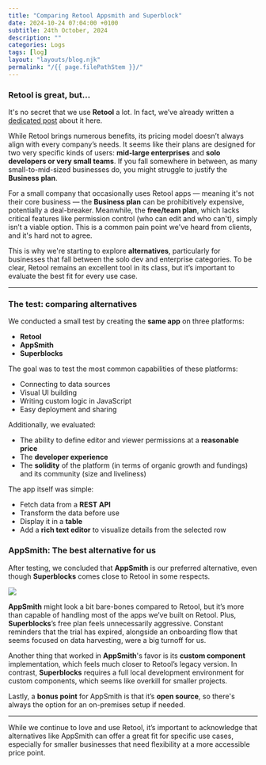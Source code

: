 ```yaml
---
title: "Comparing Retool Appsmith and Superblock"
date: 2024-10-24 07:04:00 +0100
subtitle: 24th October, 2024
description: ""
categories: Logs
tags: [log]
layout: "layouts/blog.njk"
permalink: "/{{ page.filePathStem }}/"
---
```




### Retool is great, but...

It's no secret that we use **Retool** a lot. In fact, we’ve already written a [dedicated post](/blog/why-retool) about it here.

While Retool brings numerous benefits, its pricing model doesn’t always align with every company’s needs. It seems like their plans are designed for two very specific kinds of users: **mid-large enterprises** and **solo developers or very small teams**. If you fall somewhere in between, as many small-to-mid-sized businesses do, you might struggle to justify the **Business plan**.

For a small company that occasionally uses Retool apps — meaning it's not their core business — the **Business plan** can be prohibitively expensive, potentially a deal-breaker. Meanwhile, the **free/team plan**, which lacks critical features like permission control (who can edit and who can't), simply isn’t a viable option. This is a common pain point we've heard from clients, and it's hard not to agree.

This is why we're starting to explore **alternatives**, particularly for businesses that fall between the solo dev and enterprise categories. To be clear, Retool remains an excellent tool in its class, but it’s important to evaluate the best fit for every use case.

------

### The test: comparing alternatives

We conducted a small test by creating the **same app** on three platforms:

- **Retool**
- **AppSmith**
- **Superblocks**

The goal was to test the most common capabilities of these platforms:

- Connecting to data sources
- Visual UI building
- Writing custom logic in JavaScript
- Easy deployment and sharing

Additionally, we evaluated:

- The ability to define editor and viewer permissions at a **reasonable price**
- The **developer experience**
- The **solidity** of the platform (in terms of organic growth and fundings) and its community (size and liveliness)

The app itself was simple:

- Fetch data from a **REST API**
- Transform the data before use
- Display it in a **table**
- Add a **rich text editor** to visualize details from the selected row

### AppSmith: The best alternative for us

After testing, we concluded that **AppSmith** is our preferred alternative, even though **Superblocks** comes close to Retool in some respects.

![](/assets/blog/comparing-retool-appsmith-and-superblock/01.png)

**AppSmith** might look a bit bare-bones compared to Retool, but it’s more than capable of handling most of the apps we’ve built on Retool. Plus, **Superblocks**’s free plan feels unnecessarily aggressive. Constant reminders that the trial has expired, alongside an onboarding flow that seems focused on data harvesting, were a big turnoff for us.

Another thing that worked in **AppSmith**'s favor is its **custom component** implementation, which feels much closer to Retool’s legacy version. In contrast, **Superblocks** requires a full local development environment for custom components, which seems like overkill for smaller projects.

Lastly, a **bonus point** for AppSmith is that it’s **open source**, so there's always the option for an on-premises setup if needed.

------

While we continue to love and use Retool, it’s important to acknowledge that alternatives like AppSmith can offer a great fit for specific use cases, especially for smaller businesses that need flexibility at a more accessible price point.